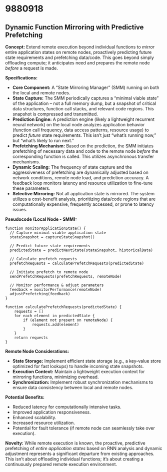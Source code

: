 # 9880918

## Dynamic Function Mirroring with Predictive Prefetching

**Concept:** Extend remote execution beyond individual functions to *mirror* entire application states on remote nodes, proactively predicting future state requirements and prefetching data/code. This goes beyond simply offloading compute; it anticipates need and prepares the remote node *before* a request is made.

**Specifications:**

*   **Core Component:** A “State Mirroring Manager” (SMM) running on both the local and remote nodes.
*   **State Capture:** The SMM periodically captures a “minimal viable state” of the application – not a full memory dump, but a snapshot of critical data structures, function call stacks, and relevant code regions.  This snapshot is compressed and transmitted.
*   **Prediction Engine:** A prediction engine (likely a lightweight recurrent neural network) on the local node analyzes application behavior (function call frequency, data access patterns, resource usage) to predict *future* state requirements.  This isn’t just “what’s running now,” but “what’s likely to run next.”
*   **Prefetching Mechanism:** Based on the prediction, the SMM initiates prefetching of necessary data and code to the remote node *before* the corresponding function is called.  This utilizes asynchronous transfer mechanisms.
*   **Dynamic Scaling:**  The frequency of state capture and the aggressiveness of prefetching are dynamically adjusted based on network conditions, remote node load, and prediction accuracy. A feedback loop monitors latency and resource utilization to fine-tune these parameters.
*   **Selective Mirroring:**  Not all application state is mirrored.  The system utilizes a cost-benefit analysis, prioritizing data/code regions that are computationally expensive, frequently accessed, or prone to latency issues.

**Pseudocode (Local Node - SMM):**

```
function monitorApplicationState() {
  // Capture minimal viable application state
  stateSnapshot = captureStateSnapshot()

  // Predict future state requirements
  predictedState = predictNextState(stateSnapshot, historicalData)

  // Calculate prefetch requests
  prefetchRequests = calculatePrefetchRequests(predictedState)

  // Initiate prefetch to remote node
  sendPrefetchRequests(prefetchRequests, remoteNode)

  // Monitor performance & adjust parameters
  feedback = monitorPerformance(remoteNode)
  adjustPrefetching(feedback)
}

function calculatePrefetchRequests(predictedState) {
    requests = []
    for each element in predictedState {
        if (element not present on remoteNode) {
            requests.add(element)
        }
    }
    return requests
}
```

**Remote Node Considerations:**

*   **State Storage:** Implement efficient state storage (e.g., a key-value store optimized for fast lookups) to handle incoming state snapshots.
*   **Execution Context:** Maintain a lightweight execution context for mirroring functions, minimizing overhead.
*   **Synchronization:** Implement robust synchronization mechanisms to ensure data consistency between local and remote nodes.

**Potential Benefits:**

*   Reduced latency for computationally intensive tasks.
*   Improved application responsiveness.
*   Enhanced scalability.
*   Increased resource utilization.
*   Potential for fault tolerance (if remote node can seamlessly take over execution).

**Novelty:**  While remote execution is known, the proactive, predictive prefetching of *entire application states* based on RNN analysis and dynamic adjustment represents a significant departure from existing approaches.  This isn’t about offloading individual functions; it’s about creating a continuously prepared remote execution environment.
